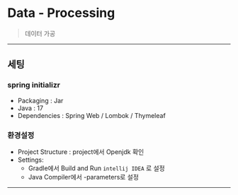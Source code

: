 # Data - Processing

> 데이터 가공

---

## 세팅
### spring initializr
 - Packaging : Jar
 - Java : 17
 - Dependencies : Spring Web / Lombok / Thymeleaf

### 환경설정
 - Project Structure : project에서 Openjdk 확인
 - Settings: 
   - Gradle에서 Build and Run `intellij IDEA` 로 설정
   - Java Compiler에서 -parameters로 설정


---
